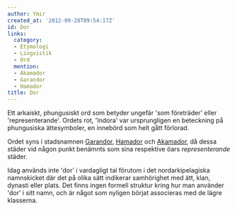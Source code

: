 ```yaml
---
author: Ymir
created_at: '2012-09-28T09:54:17Z'
id: Dor
links:
  category:
  - Etymologi
  - Lingvistik
  - Ord
  mention:
  - Akamador
  - Garandor
  - Hamador
title: Dor
---
```


Ett arkaiskt, phungusiskt ord som betyder ungefär 'som företräder' eller 'representerande'. Ordets
rot, 'Indora' var ursprungligen en beteckning på phungusiska ättesymboler, en innebörd som helt gått
förlorad.

Ordet syns i stadsnamnen [Garandor], [Hamador] och [Akamador], då dessa städer vid någon punkt
benämnts som sina respektive öars *representerande* städer.

Idag används inte 'dor' i vardagligt tal förutom i det nordarkipelagiska namnskicket där det på
olika sätt indikerar samhörighet med ätt, klan, dynasti eller plats. Det finns ingen formell
struktur kring hur man använder 'dor' i sitt namn, och är något som nyligen börjat associeras med de
lägre klasserna.

  [Garandor]: Garandor
  [Hamador]: Hamador
  [Akamador]: Akamador